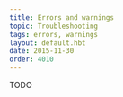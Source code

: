 ```yaml
---
title: Errors and warnings
topic: Troubleshooting
tags: errors, warnings
layout: default.hbt
date: 2015-11-30
order: 4010
---
```


TODO
